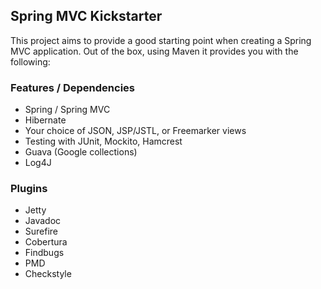 ## Spring MVC Kickstarter

This project aims to provide a good starting point when creating a Spring MVC application.  Out of the box, using Maven it provides you with the following:

### Features / Dependencies
* Spring / Spring MVC
* Hibernate
* Your choice of JSON, JSP/JSTL, or Freemarker views
* Testing with JUnit, Mockito, Hamcrest
* Guava (Google collections)
* Log4J

### Plugins
* Jetty
* Javadoc
* Surefire
* Cobertura
* Findbugs
* PMD
* Checkstyle
